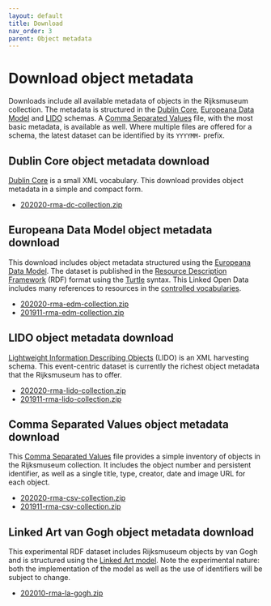 ```yaml
---
layout: default
title: Download
nav_order: 3
parent: Object metadata
---
```


# Download object metadata
Downloads include all available metadata of objects in the Rijksmuseum collection. The metadata is structured in the [Dublin Core](#dublin-core-metadata-download), [Europeana Data Model](#europeana-data-model-object-metadata-download) and [LIDO](#lido-object-metadata-download) schemas. A [Comma Separated Values](#comma-separated-values-object-metadata-download) file, with the most basic metadata, is available as well. Where multiple files are offered for a schema, the latest dataset can be identified by its `YYYYMM-` prefix.

## Dublin Core object metadata download
[Dublin Core](https://dublincore.org/) is a small XML vocabulary. This download provides object metadata in a simple and compact form.

* [202020-rma-dc-collection.zip](https://scan.rijkskoha.nl/adlibdumps/202001-rma-dc-collection.zip)

## Europeana Data Model object metadata download
This download includes object metadata structured using the [Europeana Data Model](https://pro.europeana.eu/edm-documentation). The dataset is published in the [Resource Description Framework](https://www.w3.org/TR/rdf-primer/) (RDF) format using the [Turtle](https://www.w3.org/TR/turtle/) syntax. This Linked Open Data includes many references to resources in the [controlled vocabularies](../../controlled-vocabularies).

* [202020-rma-edm-collection.zip](https://scan.rijkskoha.nl/adlibdumps/202001-rma-edm-collection.zip)
* [201911-rma-edm-collection.zip](https://scan.rijkskoha.nl/adlibdumps/201911-rma-edm-collection.zip)

## LIDO object metadata download
[Lightweight Information Describing Objects](http://lido-schema.org) (LIDO) is an XML harvesting schema. This event-centric dataset is currently the richest object metadata that the Rijksmuseum has to offer.

* [202020-rma-lido-collection.zip](https://scan.rijkskoha.nl/adlibdumps/202001-rma-lido-collection.zip)
* [201911-rma-lido-collection.zip](https://scan.rijkskoha.nl/adlibdumps/201911-rma-lido-collection.zip)

## Comma Separated Values object metadata download
This [Comma Separated Values](https://en.wikipedia.org/wiki/Comma-separated_values) file provides a simple inventory of objects in the Rijksmuseum collection. It includes the object number and persistent identifier, as well as a single title, type, creator, date and image URL for each object.

* [202020-rma-csv-collection.zip](https://scan.rijkskoha.nl/adlibdumps/202001-rma-csv-collection.zip)
* [201911-rma-csv-collection.zip](https://scan.rijkskoha.nl/adlibdumps/201911-rma-csv-collection.zip)

## Linked Art van Gogh object metadata download
This experimental RDF dataset includes Rijksmuseum objects by van Gogh and is structured using the [Linked Art model](https://linked.art). Note the experimental nature: both the implementation of the model as well as the use of identifiers will be subject to change.

* [202010-rma-la-gogh.zip](https://scan.rijkskoha.nl/adlibdumps/202010-rma-la-gogh.zip)
